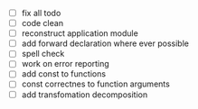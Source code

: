 + [ ] fix all todo
+ [ ] code clean
+ [ ] reconstruct application module
+ [ ] add forward declaration where ever possible 
+ [ ] spell check
+ [ ] work on error reporting
+ [ ] add const to functions 
+ [ ] const correctnes to function arguments
+ [ ] add transfomation decomposition
